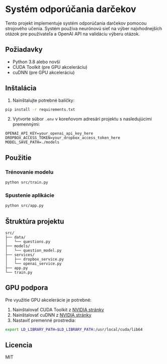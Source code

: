 # Systém odporúčania darčekov

Tento projekt implementuje systém odporúčania darčekov pomocou strojového učenia. Systém používa neurónovú sieť na výber najvhodnejších otázok pre používateľa a OpenAI API na validáciu výberu otázok.

## Požiadavky

- Python 3.8 alebo novší
- CUDA Toolkit (pre GPU akceleráciu)
- cuDNN (pre GPU akceleráciu)

## Inštalácia

1. Nainštalujte potrebné balíčky:
```bash
pip install -r requirements.txt
```

2. Vytvorte súbor `.env` v koreňovom adresári projektu s nasledujúcimi premennými:
```
OPENAI_API_KEY=your_openai_api_key_here
DROPBOX_ACCESS_TOKEN=your_dropbox_access_token_here
MODEL_SAVE_PATH=./models
```

## Použitie

### Trénovanie modelu
```bash
python src/train.py
```

### Spustenie aplikácie
```bash
python src/app.py
```

## Štruktúra projektu

```
src/
├── data/
│   └── questions.py
├── models/
│   └── question_model.py
├── services/
│   ├── dropbox_service.py
│   └── openai_service.py
├── app.py
└── train.py
```

## GPU podpora

Pre využitie GPU akcelerácie je potrebné:

1. Nainštalovať CUDA Toolkit z [NVIDIA stránky](https://developer.nvidia.com/cuda-downloads)
2. Nainštalovať cuDNN z [NVIDIA stránky](https://developer.nvidia.com/cudnn)
3. Nastaviť premenné prostredia:
```bash
export LD_LIBRARY_PATH=$LD_LIBRARY_PATH:/usr/local/cuda/lib64
```

## Licencia

MIT 